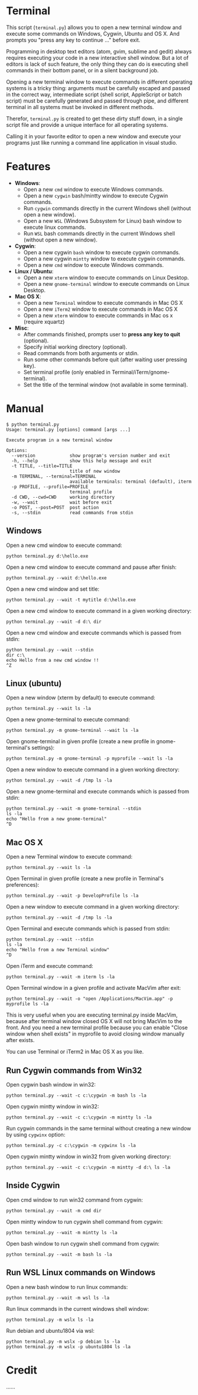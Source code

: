 Terminal
========

This script (`terminal.py`) allows you to open a new terminal window and execute
some commands on Windows, Cygwin, Ubuntu and OS X. And prompts you "press any key to continue ..." before exit.

Programming in desktop text editors (atom, gvim, sublime and gedit) always requires executing your code in a new interactive shell window. But a lot of editors is lack of such feature, the only thing they can do is executing shell commands in their bottom panel, or in a silent background job.

Opening a new terminal window to execute commands in different operating systems is a tricky thing: arguments must be carefully escaped and passed in the correct way, intermediate script (shell script, AppleScript or batch script) must be carefully generated and passed through pipe, and different terminal in all systems must be invoked in different methods.

Therefor, `terminal.py` is created to get these dirty stuff down, in a single script file and provide a unique interface for all operating systems. 

Calling it in your favorite editor to open a new window and execute your programs just like running a command line application in visual studio.

Features
========

- **Windows**:
	- Open a new `cmd` window to execute Windows commands.
	- Open a new `cygwin` bash/mintty window to execute Cygwin commands.
	- Run `cygwin` commands directly in the current Windows shell (without open a new window).
	- Open a new `WSL` (Windows Subsystem for Linux) bash window to execute linux commands.
	- Run `WSL` bash commands directly in the current Windows shell (without open a new window).
- **Cygwin**:
	- Open a new cygwin `bash` window to execute cygwin commands.
	- Open a new cygwin `mintty` window to execute cygwin commands.
	- Open a new `cmd` window to execute Windows commands.
- **Linux / Ubuntu**:
	- Open a new `xterm` window to execute commands on Linux Desktop.
	- Open a new `gnome-terminal` window to execute commands on Linux Desktop.
- **Mac OS X**:
	- Open a new `Terminal` window to execute commands in Mac OS X
	- Open a new `iTerm2` window to execute commands in Mac OS X
	- Open a new `xterm` window to execute commands in Mac os x (require xquartz)
- **Misc**:
	- After commands finished, prompts user to **press any key to quit** (optional).
	- Specify initial working directory (optional).
	- Read commands from both arguments or stdin.
	- Run some other commands before quit (after waiting user pressing key).
	- Set terminal profile (only enabled in Terminal/iTerm/gnome-terminal).
	- Set the title of the terminal window (not available in some terminal).

Manual
======

```text
$ python terminal.py
Usage: terminal.py [options] command [args ...]

Execute program in a new terminal window

Options:
  --version             show program's version number and exit
  -h, --help            show this help message and exit
  -t TITLE, --title=TITLE
                        title of new window
  -m TERMINAL, --terminal=TERMINAL
                        available terminals: terminal (default), iterm
  -p PROFILE, --profile=PROFILE
                        terminal profile
  -d CWD, --cwd=CWD     working directory
  -w, --wait            wait before exit
  -o POST, --post=POST  post action
  -s, --stdin           read commands from stdin 
```

Windows 
-------

Open a new cmd window to execute command:

	python terminal.py d:\hello.exe

Open a new cmd window to execute command and pause after finish:

	python terminal.py --wait d:\hello.exe

Open a new cmd window and set title:
    
	python terminal.py --wait -t mytitle d:\hello.exe 

Open a new cmd window to execute command in a given working directory:

	python terminal.py --wait -d d:\ dir
	
Open a new cmd window and execute commands which is passed from stdin:

    python terminal.py --wait --stdin 
	dir c:\
	echo Hello from a new cmd window !!
	^Z

Linux (ubuntu)
--------------

Open a new window (xterm by default) to execute command:

	python terminal.py --wait ls -la
	
Open a new gnome-terminal to execute command:

	python terminal.py -m gnome-terminal --wait ls -la
	
Open gnome-terminal in given profile (create a new profile in gnome-terminal's settings):

	python terminal.py -m gnome-terminal -p myprofile --wait ls -la
	
Open a new window to execute command in a given working directory:

	python terminal.py --wait -d /tmp ls -la
	
Open a new gnome-terminal and execute commands which is passed from stdin:

	python terminal.py --wait -m gnome-terminal --stdin
	ls -la
	echo "Hello from a new gnome-terminal"
	^D

Mac OS X
--------

Open a new Terminal window to execute command:

	python terminal.py --wait ls -la
	
Open Terminal in given profile (create a new profile in Terminal's preferences):

	python terminal.py --wait -p DevelopProfile ls -la
	
Open a new window to execute command in a given working directory:

	python terminal.py --wait -d /tmp ls -la
	
Open Terminal and execute commands which is passed from stdin:

	python terminal.py --wait --stdin
	ls -la
	echo "Hello from a new Terminal window"
	^D

Open iTerm and execute command:

	python terminal.py --wait -m iterm ls -la
	
Open Terminal window in a given profile and activate MacVim after exit:

	python terminal.py --wait -o "open /Applications/MacVim.app" -p myprofile ls -la
	
This is very useful when you are executing terminal.py inside MacVim, because after 
terminal window closed OS X will not bring MacVim to the front. And you need a new 
terminal profile because you can enable "Close window when shell exists" in myprofile 
to avoid closing window manually after exists.

You can use Terminal or iTerm2 in Mac OS X as you like.
	
Run Cygwin commands from Win32
------------------------------

Open cygwin bash window in win32:

	python terminal.py --wait -c c:\cygwin -m bash ls -la
	
Open cygwin mintty window in win32:

	python terminal.py --wait -c c:\cygwin -m mintty ls -la

Run cygwin commands in the same terminal without creating a new window by using `cygwinx` option:

	python terminal.py -c c:\cygwin -m cygwinx ls -la
	
Open cygwin mintty window in win32 from given working directory:

	python terminal.py --wait -c c:\cygwin -m mintty -d d:\ ls -la
	
Inside Cygwin
-------------

Open cmd window to run win32 command from cygwin:

	python terminal.py --wait -m cmd dir
	
Open mintty window to run cygwin shell command from cygwin:

	python terminal.py --wait -m mintty ls -la
	
Open bash window to run cygwin shell command from cygwin:

	python terminal.py --wait -m bash ls -la
	

Run WSL Linux commands on Windows
---------------------------------

Open a new bash window to run linux commands:

	python terminal.py --wait -m wsl ls -la

Run linux commands in the current windows shell window:

	python terminal.py -m wslx ls -la

Run debian and ubuntu1804 via wsl:

    python terminal.py -m wslx -p debian ls -la
    python terminal.py -m wslx -p ubuntu1804 ls -la


Credit
======

......
